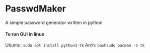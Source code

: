 # PasswdMaker
A simple password generator written  in python

#### To run GUI in linux
Ubuntu:
```sudo apt install python3-tk```
Arch:
```bashsudo pacman -S tk```
